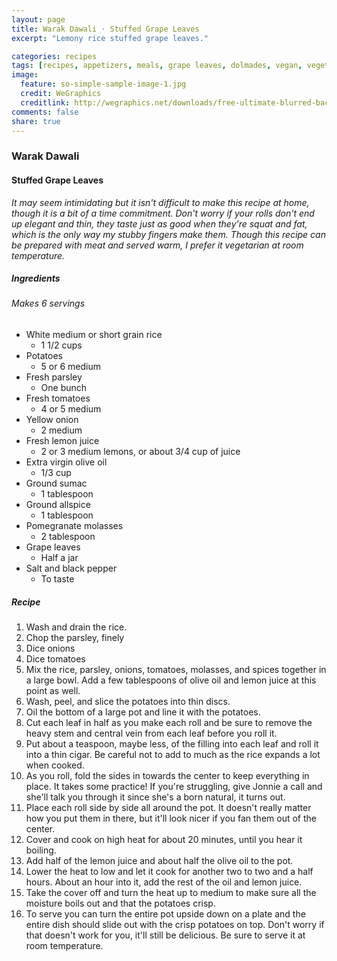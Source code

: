 ```yaml
---
layout: page
title: Warak Dawali · Stuffed Grape Leaves
excerpt: "Lemony rice stuffed grape leaves."

categories: recipes
tags: [recipes, appetizers, meals, grape leaves, dolmades, vegan, vegetarian]
image:
  feature: so-simple-sample-image-1.jpg
  credit: WeGraphics
  creditlink: http://wegraphics.net/downloads/free-ultimate-blurred-background-pack/
comments: false
share: true
---
```


### Warak Dawali
#### Stuffed Grape Leaves

*It may seem intimidating but it isn't difficult to make this recipe at home, though it is a bit of a time commitment. Don't worry if your rolls don't end up elegant and thin, they taste just as good when they're squat and fat, which is the only way my stubby fingers make them. Though this recipe can be prepared with meat and served warm, I prefer it vegetarian at room temperature.*

##### Ingredients
###### Makes 6 servings

* White medium or short grain rice
    - 1 1/2 cups
* Potatoes
    - 5 or 6 medium
* Fresh parsley
    - One bunch
* Fresh tomatoes
    - 4 or 5 medium
* Yellow onion
    - 2 medium
* Fresh lemon juice
    - 2 or 3 medium lemons, or about 3/4 cup of juice
* Extra virgin olive oil
    - 1/3 cup
* Ground sumac
    - 1 tablespoon
* Ground allspice
    - 1 tablespoon
* Pomegranate molasses
    - 2 tablespoon
* Grape leaves
    - Half a jar
* Salt and black pepper
    - To taste

##### Recipe
1. Wash and drain the rice.
2. Chop the parsley, finely
3. Dice onions
4. Dice tomatoes
5. Mix the rice, parsley, onions, tomatoes, molasses, and spices together in a large bowl. Add a few tablespoons of olive oil and lemon juice at this point as well.
6. Wash, peel, and slice the potatoes into thin discs.
7. Oil the bottom of a large pot and line it with the potatoes.
8. Cut each leaf in half as you make each roll and be sure to remove the heavy stem and central vein from each leaf before you roll it.
9. Put about a teaspoon, maybe less, of the filling into each leaf and roll it into a thin cigar. Be careful not to add to much as the rice expands a lot when cooked.
10. As you roll, fold the sides in towards the center to keep everything in place. It takes some practice! If you're struggling, give Jonnie a call and she'll talk you through it since she's a born natural, it turns out.
11. Place each roll side by side all around the pot. It doesn't really matter how you put them in there, but it'll look nicer if you fan them out of the center.
12. Cover and cook on high heat for about 20 minutes, until you hear it boiling.
13. Add half of the lemon juice and about half the olive oil to the pot.
14. Lower the heat to low and let it cook for another two to two and a half hours.  About an hour into it, add the rest of the oil and lemon juice.
15. Take the cover off and turn the heat up to medium to make sure all the moisture boils out and that the potatoes crisp.
16.  To serve you can turn the entire pot upside down on a plate and the entire dish should slide out with the crisp potatoes on top. Don't worry if that doesn't work for you, it'll still be delicious. Be sure to serve it at room temperature.
